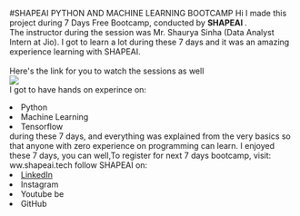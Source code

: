 #SHAPEAI PYTHON AND MACHINE LEARNING BOOTCAMP
Hi I made this project during 7 Days Free Bootcamp, conducted by <b> SHAPEAI
</b>.  
The instructor during the session was Mr. Shaurya Sinha (Data Analyst Intern at Jio). I got to
learn a lot during these 7 days and it was an amazing experience learning with SHAPEAI.
<br><br>Here's the link for you to watch the sessions as well<br>
<a herf="https://www.youtube.com/playlist?list=PL7zl8TDRnbulNEA-59W7wWgCWE8LEOD6h"> <img src="https://github.com/ShapeAI/PYTHON-AND-DATA-ANALYTICS/blob/main/YOUTUBE%20THUMBNAIL-5.png"> </a>
<br>I got to have hands on experince on:
<li>Python
<li>Machine Learning
<li>Tensorflow
<br>during these 7 days, and everything was explained from the very basics so that
 anyone with zero experience on programming can learn.
 I enjoyed these 7 days, you can well,To register for next 7 days bootcamp, visit:
 <a herf="https://www.shapeai.tech">ww.shapeai.tech</a>
 follow SHAPEAI on:
 <li><a href=
 "https://in.linkedin.com/company/shapeai">LinkedIn</a>
 <li><a herf=
 "https://www.instagram.com/shapeai/?hl=en">Instagram</a>
 <li><a
  herf=
 "https://www.youtube.com/channel/UCTUvDLTW9meDXWcbmISPdA">Youtube</a>      
  be</a>
  <li><a herf=
  "https://github.com/shapeai">GitHub</a>      
